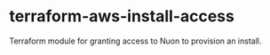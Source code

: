 # terraform-aws-install-access
Terraform module for granting access to Nuon to provision an install.
